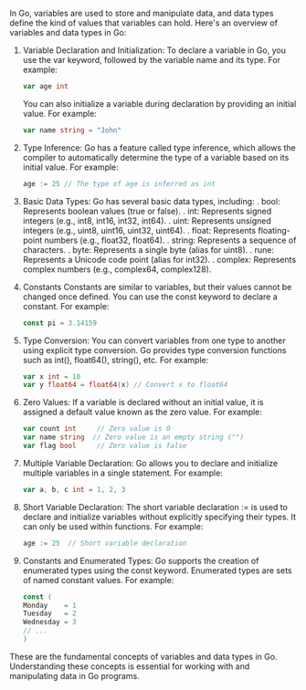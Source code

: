 In Go, variables are used to store and manipulate data, and data types define the kind of values that variables can hold. Here's an overview of variables and data types in Go:

1. Variable Declaration and Initialization:
    To declare a variable in Go, you use the var keyword, followed by the variable name and its type. For example:
    ```Go
    var age int
    ```

    You can also initialize a variable during declaration by providing an initial value. For example:
    ```Go
    var name string = "John"
    ```

2. Type Inference:
    Go has a feature called type inference, which allows the compiler to automatically determine the type of a variable based on its initial value. For example:
    ```Go
    age := 25 // The type of age is inferred as int
    ```

3. Basic Data Types:
    Go has several basic data types, including:
        . bool: Represents boolean values (true or false).
        . int: Represents signed integers (e.g., int8, int16, int32, int64).
        . uint: Represents unsigned integers (e.g., uint8, uint16, uint32, uint64).
        . float: Represents floating-point numbers (e.g., float32, float64).
        . string: Represents a sequence of characters.
        . byte: Represents a single byte (alias for uint8).
        . rune: Represents a Unicode code point (alias for int32).
        . complex: Represents complex numbers (e.g., complex64, complex128).

4. Constants
    Constants are similar to variables, but their values cannot be changed once defined. You can use the const keyword to declare a constant. For example:
    ```Go
    const pi = 3.14159
    ```

5. Type Conversion:
    You can convert variables from one type to another using explicit type conversion. Go provides type conversion functions such as int(), float64(), string(), etc. For example:
    ```Go
    var x int = 10
    var y float64 = float64(x) // Convert x to float64
    ```

6. Zero Values:
    If a variable is declared without an initial value, it is assigned a default value known as the zero value. For example:
    ```Go
    var count int     // Zero value is 0
    var name string  // Zero value is an empty string ("")
    var flag bool     // Zero value is false
    ```

7. Multiple Variable Declaration:
    Go allows you to declare and initialize multiple variables in a single statement. For example:
    ```Go
    var a, b, c int = 1, 2, 3
    ```

8. Short Variable Declaration:
    The short variable declaration := is used to declare and initialize variables without explicitly specifying their types. It can only be used within functions. For example:
    ```Go
    age := 25  // Short variable declaration
    ```

9. Constants and Enumerated Types:
    Go supports the creation of enumerated types using the const keyword. Enumerated types are sets of named constant values. For example:
    ```Go
    const (
    Monday    = 1
    Tuesday   = 2
    Wednesday = 3
    // ...
    )
    ```

These are the fundamental concepts of variables and data types in Go. Understanding these concepts is essential for working with and manipulating data in Go programs.





